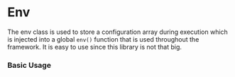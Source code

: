 # Env
The env class is used to store a configuration array during execution which is injected into a global `env()` function that is used throughout the framework. It is easy to use since this library is not that big.
### Basic Usage
